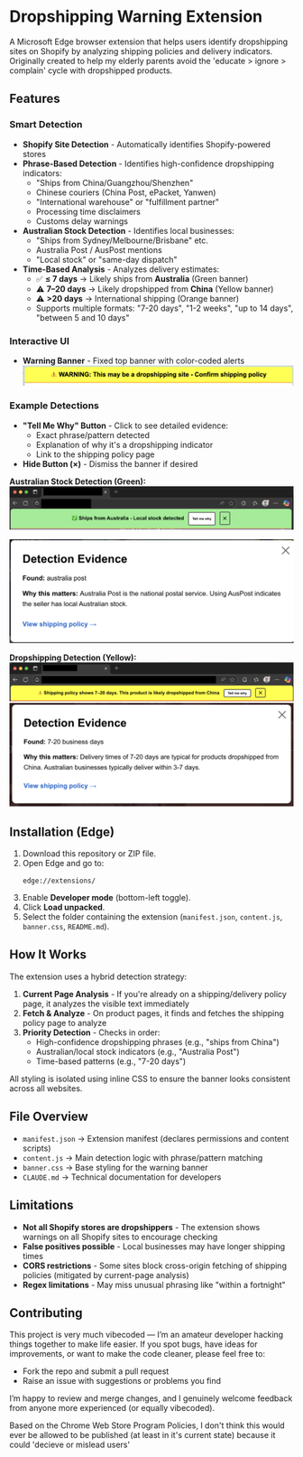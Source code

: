 # Dropshipping Warning Extension

A Microsoft Edge browser extension that helps users identify dropshipping sites on Shopify by analyzing shipping policies and delivery indicators. Originally created to help my elderly parents avoid the 'educate > ignore > complain' cycle with dropshipped products.

## Features

### Smart Detection
- **Shopify Site Detection** - Automatically identifies Shopify-powered stores
- **Phrase-Based Detection** - Identifies high-confidence dropshipping indicators:
  - "Ships from China/Guangzhou/Shenzhen"
  - Chinese couriers (China Post, ePacket, Yanwen)
  - "International warehouse" or "fulfillment partner"
  - Processing time disclaimers
  - Customs delay warnings
- **Australian Stock Detection** - Identifies local businesses:
  - "Ships from Sydney/Melbourne/Brisbane" etc.
  - Australia Post / AusPost mentions
  - "Local stock" or "same-day dispatch"
- **Time-Based Analysis** - Analyzes delivery estimates:
  - ✅ **≤ 7 days** → Likely ships from **Australia** (Green banner)
  - ⚠️ **7–20 days** → Likely dropshipped from **China** (Yellow banner)
  - ⚠️ **>20 days** → International shipping (Orange banner)
  - Supports multiple formats: "7-20 days", "1-2 weeks", "up to 14 days", "between 5 and 10 days"

### Interactive UI
- **Warning Banner** - Fixed top banner with color-coded alerts
![alt text](https://github.com/dylangits/dropship-warning-extension/blob/main/examples/example3.png "Example of default banner")


### Example Detections
- **"Tell Me Why" Button** - Click to see detailed evidence:
  - Exact phrase/pattern detected
  - Explanation of why it's a dropshipping indicator
  - Link to the shipping policy page
- **Hide Button (×)** - Dismiss the banner if desired

**Australian Stock Detection (Green):**
![alt text](https://github.com/dylangits/dropship-warning-extension/blob/main/examples/example2.png "Example of a likely AU based shipper")

![alt text](https://github.com/dylangits/dropship-warning-extension/blob/main/examples/example2a.png "Example of detection method")

**Dropshipping Detection (Yellow):**
![alt text](https://github.com/dylangits/dropship-warning-extension/blob/main/examples/example1.png "Example of a likely CN based shipper")  
![alt text](https://github.com/dylangits/dropship-warning-extension/blob/main/examples/example1a.png "Example of detection method")  

## Installation (Edge)
1. Download this repository or ZIP file.  
2. Open Edge and go to:  
   ```
   edge://extensions/
   ```  
3. Enable **Developer mode** (bottom-left toggle).  
4. Click **Load unpacked**.  
5. Select the folder containing the extension (`manifest.json`, `content.js`, `banner.css`, `README.md`).  

## How It Works

The extension uses a hybrid detection strategy:

1. **Current Page Analysis** - If you're already on a shipping/delivery policy page, it analyzes the visible text immediately
2. **Fetch & Analyze** - On product pages, it finds and fetches the shipping policy page to analyze
3. **Priority Detection** - Checks in order:
   - High-confidence dropshipping phrases (e.g., "ships from China")
   - Australian/local stock indicators (e.g., "Australia Post")
   - Time-based patterns (e.g., "7-20 days")

All styling is isolated using inline CSS to ensure the banner looks consistent across all websites.

## File Overview
- `manifest.json` → Extension manifest (declares permissions and content scripts)
- `content.js` → Main detection logic with phrase/pattern matching
- `banner.css` → Base styling for the warning banner
- `CLAUDE.md` → Technical documentation for developers

## Limitations
- **Not all Shopify stores are dropshippers** - The extension shows warnings on all Shopify sites to encourage checking
- **False positives possible** - Local businesses may have longer shipping times
- **CORS restrictions** - Some sites block cross-origin fetching of shipping policies (mitigated by current-page analysis)
- **Regex limitations** - May miss unusual phrasing like "within a fortnight"  

## Contributing

This project is very much vibecoded — I’m an amateur developer hacking things together to make life easier.
If you spot bugs, have ideas for improvements, or want to make the code cleaner, please feel free to:
-	Fork the repo and submit a pull request
- Raise an issue with suggestions or problems you find

I’m happy to review and merge changes, and I genuinely welcome feedback from anyone more experienced (or equally vibecoded).

Based on the Chrome Web Store Program Policies, I don't think this would ever be allowed to be published (at least in it's current state) because it could 'decieve or mislead users'